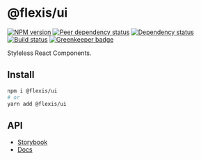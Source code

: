 # @flexis/ui

[![NPM version][npm]][npm-url]
[![Peer dependency status][peer-deps]][peer-deps-url]
[![Dependency status][deps]][deps-url]
[![Build status][build]][build-url]
[![Greenkeeper badge][greenkeeper]][greenkeeper-url]

[npm]: https://img.shields.io/npm/v/%40flexis/ui.svg
[npm-url]: https://npmjs.com/package/@flexis/ui

[peer-deps]: https://david-dm.org/TrigenSoftware/flexis-ui/peer-status.svg
[peer-deps-url]: https://david-dm.org/TrigenSoftware/flexis-ui?type=peer

[deps]: https://david-dm.org/TrigenSoftware/flexis-ui.svg
[deps-url]: https://david-dm.org/TrigenSoftware/flexis-ui

[build]: http://img.shields.io/travis/TrigenSoftware/flexis-ui.svg
[build-url]: https://travis-ci.org/TrigenSoftware/flexis-ui

[greenkeeper]: https://badges.greenkeeper.io/TrigenSoftware/flexis-ui.svg
[greenkeeper-url]: https://greenkeeper.io/

Styleless React Components.

## Install

```sh
npm i @flexis/ui
# or
yarn add @flexis/ui
```

## API

- [Storybook](https://trigensoftware.github.io/flexis-ui/)
- [Docs](https://trigensoftware.github.io/flexis-ui/docs/)
